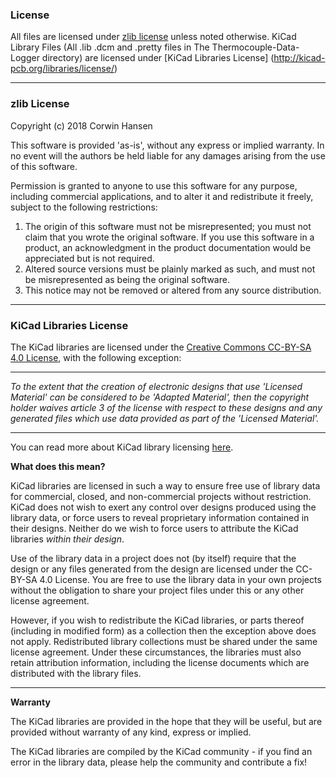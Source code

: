 ### License

All files are licensed under [zlib license](https://opensource.org/licenses/Zlib) unless noted otherwise.
KiCad Library Files (All .lib .dcm and .pretty files in The Thermocouple-Data-Logger directory) are licensed under [KiCad Libraries License] (http://kicad-pcb.org/libraries/license/)

------------------

### zlib License

Copyright (c) 2018 Corwin Hansen

This software is provided 'as-is', without any express or implied
warranty. In no event will the authors be held liable for any damages
arising from the use of this software.

Permission is granted to anyone to use this software for any purpose,
including commercial applications, and to alter it and redistribute it
freely, subject to the following restrictions:

1. The origin of this software must not be misrepresented; you must not
   claim that you wrote the original software. If you use this software
   in a product, an acknowledgment in the product documentation would be
   appreciated but is not required.
2. Altered source versions must be plainly marked as such, and must not be
   misrepresented as being the original software.
3. This notice may not be removed or altered from any source distribution.

------------------

### KiCad Libraries License

The KiCad libraries are licensed under the [Creative Commons CC-BY-SA 4.0 License](https://creativecommons.org/licenses/by-sa/4.0/legalcode), with the following exception:

---------

_To the extent that the creation of electronic designs that use 'Licensed Material' can be considered to be 'Adapted Material', then the copyright holder waives article 3 of the license with respect to these designs and any generated files which use data provided as part of the 'Licensed Material'._

---------

You can read more about KiCad library licensing [here](http://kicad-pcb.org/libraries/license).

**What does this mean?**

KiCad libraries are licensed in such a way to ensure free use of library data for commercial, closed, and non-commercial projects without restriction. KiCad does not wish to exert any control over designs produced using the library data, or force users to reveal proprietary information contained in their designs. Neither do we wish to force users to attribute the KiCad libraries _within their design_.

Use of the library data in a project does not (by itself) require that the design or any files generated from the design are licensed under the CC-BY-SA 4.0 License. You are free to use the library data in your own projects without the obligation to share your project files under this or any other license agreement.

However, if you wish to redistribute the KiCad libraries, or parts thereof (including in modified form) as a collection then the exception above does not apply. Redistributed library collections must be shared under the same license agreement. Under these circumstances, the libraries must also retain attribution information, including the license documents which are distributed with the library files.

----------------------

**Warranty**

The KiCad libraries are provided in the hope that they will be useful, but are provided without warranty of any kind, express or implied.

The KiCad libraries are compiled by the KiCad community - if you find an error in the library data, please help the community and contribute a fix!
